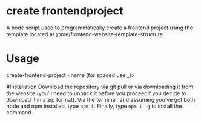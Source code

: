 # create frontendproject
A node script used to programmatically create a frontend project using the template located at @me/frontend-website-template-structure

# Usage
create-frontend-project <name (for spaced use _)>

#Installation
Download the repository via git pull <url> or via downloading it from the website (you'll need to unpack it before you proceedif you decide to download it in a zip format).
Via the terminal, and assuming you've got both node and npm installed, type `npm i`.
Finally, type `npm i -g` to install the command.
